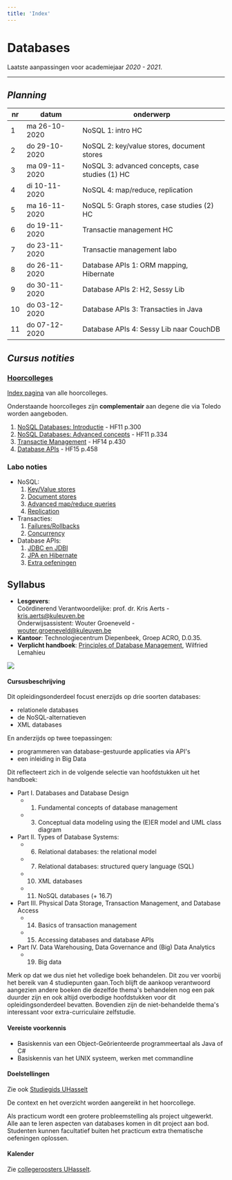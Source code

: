 ```yaml
---
title: 'Index'
---
```


# <i class="fas fa-database"></i> Databases <i class="fas fa-database"></i>

Laatste aanpassingen voor academiejaar _2020 - 2021_.

---

## _Planning_

| nr | datum      | onderwerp                 |
|----|------------|---------------------------|
| 1  | ma 26-10-2020 | NoSQL 1: intro HC      |
| 2  | do 29-10-2020 | NoSQL 2: key/value stores, document stores  |
| 3  | ma 09-11-2020 | NoSQL 3: advanced concepts, case studies (1) HC   |
| 4  | di 10-11-2020 | NoSQL 4: map/reduce, replication |
| 5  | ma 16-11-2020 | NoSQL 5: Graph stores, case studies (2) HC |
| 6  | do 19-11-2020 | Transactie management HC |
| 7  | do 23-11-2020 | Transactie management labo |
| 8  | do 26-11-2020 | Database APIs 1: ORM mapping, Hibernate |
| 9  | do 30-11-2020 | Database APIs 2: H2, Sessy Lib |
| 10 | do 03-12-2020 | Database APIs 3: Transacties in Java |
| 11 | do 07-12-2020 | Database APIs 4: Sessy Lib naar CouchDB |

## _Cursus notities_

### [Hoorcolleges](/hoorcolleges)

[Index pagina](/hoorcolleges) van alle hoorcolleges.

Onderstaande hoorcolleges zijn **complementair** aan degene die via Toledo worden aangeboden.

1. [NoSQL Databases: Introductie](/hoorcolleges/slides-1/) - HF11 p.300
2. [NoSQL Databases: Advanced concepts](/hoorcolleges/slides-2/) - HF11 p.334
3. [Transactie Management](/hoorcolleges/slides-3/) - HF14 p.430
4. [Database APIs](/hoorcolleges/slides-4) - HF15 p.458

### Labo noties

- NoSQL:
    1. [Key/Value stores](/nosql/keyvaluestores)
    2. [Document stores](/nosql/documentstores)
    3. [Advanced map/reduce queries](/nosql/mapreduce)
    4. [Replication](/nosql/replication)
- Transacties:
    1. [Failures/Rollbacks](/transacties/failures-rollbacks)
    2. [Concurrency](/transacties/concurrency)
- Database APIs:
    1. [JDBC en JDBI](/apis/jdbc-jdbi)
    2. [JPA en Hibernate](/apis/jpa)
    3. [Extra oefeningen](/apis/ex)

## Syllabus

- **Lesgevers**:<br/>
Coördinerend Verantwoordelijke: prof. dr. Kris Aerts - <a href="mailto:kris.aerts@kuleuven.be">kris.aerts@kuleuven.be</a><br/>
Onderwijsassistent: Wouter Groeneveld - <a href="mailto:wouter.groeneveld@kuleuven.be">wouter.groeneveld@kuleuven.be</a>
- **Kantoor**: Technologiecentrum Diepenbeek, Groep ACRO, D.0.35. 
- **Verplicht handboek**: [Principles of Database Management](https://www.goodreads.com/book/show/36982903-principles-of-database-management?ac=1&from_search=true&qid=z7bP98PTvN&rank=1), Wilfried Lemahieu

![](/img/cover.png)

#### Cursusbeschrijving

Dit opleidingsonderdeel focust enerzijds op drie soorten databases:

- relationele databases
- de NoSQL-alternatieven
- XML databases

En anderzijds op twee toepassingen:

- programmeren van database-gestuurde applicaties via API's
- een inleiding in Big Data

Dit reflecteert zich in de volgende selectie van hoofdstukken uit het handboek:

- Part I. Databases and Database Design
    - 1) Fundamental concepts of database management                           
    - 3) Conceptual data modeling using the (E)ER model and UML class diagram
- Part II. Types of Database Systems:
    - 6) Relational databases: the relational model
    - 7) Relational databases: structured query language (SQL)
    - 10) XML databases
    - 11) NoSQL databases (+ 16.7)
- Part III. Physical Data Storage, Transaction Management, and Database Access
    - 14) Basics of transaction management
    - 15) Accessing databases and database APIs
- Part IV. Data Warehousing, Data Governance and (Big) Data Analytics
    - 19) Big data

Merk op dat we dus niet het volledige boek behandelen. Dit zou ver voorbij het bereik van 4 studiepunten gaan.Toch blijft de aankoop verantwoord aangezien andere boeken die dezelfde thema's behandelen nog een pak duurder zijn en ook altijd overbodige hoofdstukken voor dit opleidingsonderdeel bevatten. Bovendien zijn de niet-behandelde thema's interessant voor extra-curriculaire zelfstudie.

#### Vereiste voorkennis

- Basiskennis van een Object-Geörienteerde programmeertaal als Java of C#
- Basiskennis van het UNIX systeem, werken met commandline

#### Doelstellingen

Zie ook [Studiegids UHasselt](https://www.uhasselt.be/studiegids)
    
De context en het overzicht worden aangereikt in het hoorcollege.

Als practicum wordt een grotere probleemstelling als project uitgewerkt. Alle aan te leren aspecten van databases komen in dit project aan bod. Studenten kunnen facultatief buiten het practicum extra thematische oefeningen oplossen.


#### Kalender

Zie [collegeroosters UHasselt](http://collegeroosters.uhasselt.be).
